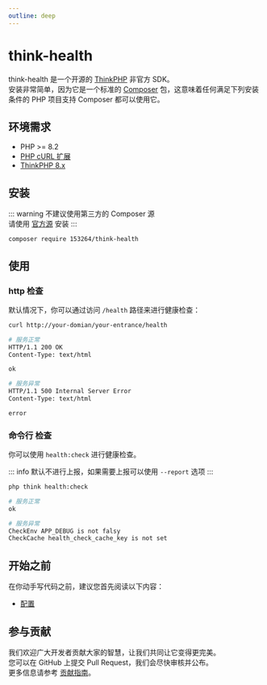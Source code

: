 ```yaml
---
outline: deep
---
```


# think-health

think-health 是一个开源的 [ThinkPHP](https://www.thinkphp.cn/) 非官方 SDK。<br/>
安装非常简单，因为它是一个标准的 [Composer](https://getcomposer.org/) 包，这意味着任何满足下列安装条件的 PHP 项目支持 Composer 都可以使用它。

## 环境需求

- PHP >= 8.2
- [PHP cURL 扩展](http://php.net/manual/en/book.curl.php)
- [ThinkPHP 8.x](https://doc.thinkphp.cn/v8_0/preface.html)

## 安装

::: warning
不建议使用第三方的 Composer 源<br/>
请使用 [官方源](https://packagist.org/) 安装
:::

```shell:no-line-numbers
composer require 153264/think-health
```

## 使用

### http 检查

默认情况下，你可以通过访问 `/health` 路径来进行健康检查：

```bash
curl http://your-domian/your-entrance/health

# 服务正常
HTTP/1.1 200 OK
Content-Type: text/html

ok

# 服务异常
HTTP/1.1 500 Internal Server Error
Content-Type: text/html

error
```

### 命令行 检查

你可以使用 `health:check` 进行健康检查。<br/>

::: info
默认不进行上报，如果需要上报可以使用 `--report` 选项
:::

```bash
php think health:check

# 服务正常
ok

# 服务异常
CheckEnv APP_DEBUG is not falsy
CheckCache health_check_cache_key is not set
```

## 开始之前

在你动手写代码之前，建议您首先阅读以下内容：

- [配置](./config.md)

## 参与贡献

我们欢迎广大开发者贡献大家的智慧，让我们共同让它变得更完美。<br/>
您可以在 GitHub 上提交 Pull Request，我们会尽快审核并公布。<br/>
更多信息请参考 [贡献指南](/contributing.md)。

